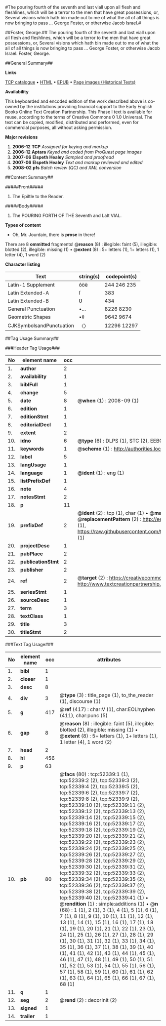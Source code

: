 #The pouring fourth of the seventh and last viall upon all flesh and fleshlines, which will be a terror to the men that have great possessions, or, Several visions which hath bin made out to me of what the all of all things is now bringing to pass ... George Foster, or otherwise Jacob Israel.#

##Foster, George.##
The pouring fourth of the seventh and last viall upon all flesh and fleshlines, which will be a terror to the men that have great possessions, or, Several visions which hath bin made out to me of what the all of all things is now bringing to pass ... George Foster, or otherwise Jacob Israel.
Foster, George.

##General Summary##

**Links**

[TCP catalogue](http://www.ota.ox.ac.uk/tcp/)  • 
[HTML](http://tei.it.ox.ac.uk/tcp/Texts-HTML/free/A40/A40026.html)  • 
[EPUB](http://tei.it.ox.ac.uk/tcp/Texts-EPUB/free/A40/A40026.epub) • 
[Page images (Historical Texts)](https://data.historicaltexts.jisc.ac.uk/view?pubId=eebo-12006387e&pageId=eebo-12006387e-52339-1)

**Availability**

This keyboarded and encoded edition of the
	       work described above is co-owned by the institutions
	       providing financial support to the Early English Books
	       Online Text Creation Partnership. This Phase I text is
	       available for reuse, according to the terms of Creative
	       Commons 0 1.0 Universal. The text can be copied,
	       modified, distributed and performed, even for
	       commercial purposes, all without asking permission.

**Major revisions**

1. __2006-12__ __TCP__ *Assigned for keying and markup*
1. __2006-12__ __Aptara__ *Keyed and coded from ProQuest page images*
1. __2007-06__ __Elspeth Healey__ *Sampled and proofread*
1. __2007-06__ __Elspeth Healey__ *Text and markup reviewed and edited*
1. __2008-02__ __pfs__ *Batch review (QC) and XML conversion*

##Content Summary##

#####Front#####

1. The Epiſtle to the Reader.

#####Body#####

1. The
POURING FORTH
OF THE
Seventh and Laſt VIAL.

**Types of content**

  * Oh, Mr. Jourdain, there is **prose** in there!

There are 8 **ommitted** fragments! 
 @__reason__ (8) : illegible: faint (5), illegible: blotted (2), illegible: missing (1)  •  @__extent__ (8) : 5+ letters (1), 1+ letters (1), 1 letter (4), 1 word (2)

**Character listing**


|Text|string(s)|codepoint(s)|
|---|---|---|
|Latin-1 Supplement|ôöë|244 246 235|
|Latin Extended-A|ſ|383|
|Latin Extended-B|Ʋ|434|
|General Punctuation|•…|8226 8230|
|Geometric Shapes|▪◊|9642 9674|
|CJKSymbolsandPunctuation|〈〉|12296 12297|

##Tag Usage Summary##

###Header Tag Usage###

|No|element name|occ|attributes|
|---|---|---|---|
|1.|__author__|2||
|2.|__availability__|1||
|3.|__biblFull__|1||
|4.|__change__|5||
|5.|__date__|8| @__when__ (1) : 2008-09 (1)|
|6.|__edition__|1||
|7.|__editionStmt__|1||
|8.|__editorialDecl__|1||
|9.|__extent__|2||
|10.|__idno__|6| @__type__ (6) : DLPS (1), STC (2), EEBO-CITATION (1), OCLC (1), VID (1)|
|11.|__keywords__|1| @__scheme__ (1) : http://authorities.loc.gov/ (1)|
|12.|__label__|5||
|13.|__langUsage__|1||
|14.|__language__|1| @__ident__ (1) : eng (1)|
|15.|__listPrefixDef__|1||
|16.|__note__|4||
|17.|__notesStmt__|2||
|18.|__p__|11||
|19.|__prefixDef__|2| @__ident__ (2) : tcp (1), char (1)  •  @__matchPattern__ (2) : ([0-9\-]+):([0-9IVX]+) (1), (.+) (1)  •  @__replacementPattern__ (2) : http://eebo.chadwyck.com/downloadtiff?vid=$1&page=$2 (1), https://raw.githubusercontent.com/textcreationpartnership/Texts/master/tcpchars.xml#$1 (1)|
|20.|__projectDesc__|1||
|21.|__pubPlace__|2||
|22.|__publicationStmt__|2||
|23.|__publisher__|2||
|24.|__ref__|2| @__target__ (2) : https://creativecommons.org/publicdomain/zero/1.0/ (1), http://www.textcreationpartnership.org/docs/. (1)|
|25.|__seriesStmt__|1||
|26.|__sourceDesc__|1||
|27.|__term__|3||
|28.|__textClass__|1||
|29.|__title__|3||
|30.|__titleStmt__|2||


###Text Tag Usage###

|No|element name|occ|attributes|
|---|---|---|---|
|1.|__bibl__|1||
|2.|__closer__|1||
|3.|__desc__|8||
|4.|__div__|3| @__type__ (3) : title_page (1), to_the_reader (1), discourse (1)|
|5.|__g__|417| @__ref__ (417) : char:V (1), char:EOLhyphen (411), char:punc (5)|
|6.|__gap__|8| @__reason__ (8) : illegible: faint (5), illegible: blotted (2), illegible: missing (1)  •  @__extent__ (8) : 5+ letters (1), 1+ letters (1), 1 letter (4), 1 word (2)|
|7.|__head__|2||
|8.|__hi__|456||
|9.|__p__|63||
|10.|__pb__|80| @__facs__ (80) : tcp:52339:1 (1), tcp:52339:2 (2), tcp:52339:3 (2), tcp:52339:4 (2), tcp:52339:5 (2), tcp:52339:6 (2), tcp:52339:7 (2), tcp:52339:8 (2), tcp:52339:9 (2), tcp:52339:10 (2), tcp:52339:11 (2), tcp:52339:12 (2), tcp:52339:13 (2), tcp:52339:14 (2), tcp:52339:15 (2), tcp:52339:16 (2), tcp:52339:17 (2), tcp:52339:18 (2), tcp:52339:19 (2), tcp:52339:20 (2), tcp:52339:21 (2), tcp:52339:22 (2), tcp:52339:23 (2), tcp:52339:24 (2), tcp:52339:25 (2), tcp:52339:26 (2), tcp:52339:27 (2), tcp:52339:28 (2), tcp:52339:29 (2), tcp:52339:30 (2), tcp:52339:31 (2), tcp:52339:32 (2), tcp:52339:33 (2), tcp:52339:34 (2), tcp:52339:35 (2), tcp:52339:36 (2), tcp:52339:37 (2), tcp:52339:38 (2), tcp:52339:39 (2), tcp:52339:40 (2), tcp:52339:41 (1)  •  @__rendition__ (1) : simple:additions (1)  •  @__n__ (68) : 1 (1), 2 (1), 3 (1), 4 (1), 5 (1), 6 (1), 7 (1), 8 (1), 9 (1), 10 (1), 11 (1), 12 (1), 13 (1), 14 (1), 15 (1), 16 (1), 17 (1), 18 (1), 19 (1), 20 (1), 21 (1), 22 (1), 23 (1), 24 (1), 25 (1), 26 (1), 27 (1), 28 (1), 29 (1), 30 (1), 31 (1), 32 (1), 33 (1), 34 (1), 35 (1), 36 (1), 37 (1), 38 (1), 39 (1), 40 (1), 41 (1), 42 (1), 43 (1), 44 (1), 45 (1), 46 (1), 47 (1), 48 (1), 49 (1), 50 (1), 51 (1), 52 (1), 53 (1), 54 (1), 55 (1), 56 (1), 57 (1), 58 (1), 59 (1), 60 (1), 61 (1), 62 (1), 63 (1), 64 (1), 65 (1), 66 (1), 67 (1), 68 (1)|
|11.|__q__|1||
|12.|__seg__|2| @__rend__ (2) : decorInit (2)|
|13.|__signed__|1||
|14.|__trailer__|1||
